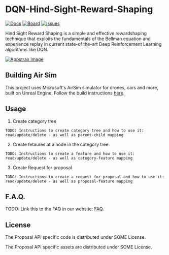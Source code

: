 DQN-Hind-Sight-Reward-Shaping
===============

[![Docs](./public/docs.png)](https://github.com/appstrax/proposal-api)
[![Board](./public/board.png)](https://github.com/appstrax/proposal-api/projects/1)
[![Issues](./public/issues.png)](https://github.com/appstrax/proposal-api/issues)

Hind Sight Reward Shaping is a simple  and  effective  rewardshaping technique that exploits the fundamentals of the Bellman equation and experience replay in current state-of the-art Deep Reinforcement Learning algorithms like DQN.

[![Appstrax Image](./public/appstrax-logo.jpg)](https://github.com/appstrax/proposal-api)


Building Air Sim
--------------
This project uses Microsoft's AirSim simulator for drones, cars and more, built on Unreal Engine. Follow the build instructions [here](https://microsoft.github.io/AirSim/).



Usage
--------------
1. Create category tree
```
TODO: Instructions to create category tree and how to use it: read/update/delete - as well as parent-child mapping
```
2. Create fetaures at a node in the category tree
```
TODO: Instructions to create a feature and how to use it: read/update/delete - as well as category-feature mapping
```
3. Create Request for proposal
```
TODO: Instructions to create a request for proposal and how to use it: read/update/delete - as well as proposal-feature mapping
```

F.A.Q.
------

TODO: Link this to the FAQ in our website:
[FAQ](http://carla.readthedocs.io/en/latest/faq/).

License
-------

The Proposal API specific code is distributed under SOME License.

The Proposal API specific assets are distributed under SOME License.


